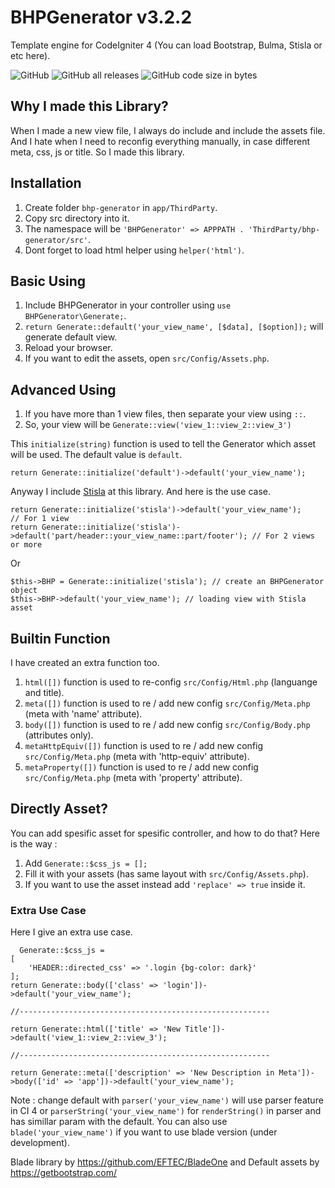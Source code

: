 # BHPGenerator v3.2.2
Template engine for CodeIgniter 4 (You can load Bootstrap, Bulma, Stisla or etc here).

![GitHub](https://img.shields.io/github/license/mjamilasfihani/BHPGenerator) ![GitHub all releases](https://img.shields.io/github/downloads/mjamilasfihani/BHPGenerator/total) ![GitHub code size in bytes](https://img.shields.io/github/languages/code-size/mjamilasfihani/BHPGenerator)

## Why I made this Library?
When I made a new view file, I always do include and include the assets file. And I hate when I need to reconfig everything manually, in case different meta, css, js or title. So I made this library.

## Installation
  1. Create folder `bhp-generator` in `app/ThirdParty`.
  2. Copy src directory into it.
  3. The namespace will be `'BHPGenerator' => APPPATH . 'ThirdParty/bhp-generator/src'`.
  4. Dont forget to load html helper using `helper('html')`.

## Basic Using
  1. Include BHPGenerator in your controller using `use BHPGenerator\Generate;`.
  2. `return Generate::default('your_view_name', [$data], [$option]);` will generate default view.
  3. Reload your browser.
  4. If you want to edit the assets, open `src/Config/Assets.php`.

## Advanced Using
  1. If you have more than 1 view files, then separate your view using `::`.
  2. So, your view will be `Generate::view('view_1::view_2::view_3')`

This `initialize(string)` function is used to tell the Generator which asset will be used. The default value is `default`.

    return Generate::initialize('default')->default('your_view_name');

Anyway I include <a href="https://getstisla.com" target="_blank">Stisla</a> at this library. And here is the use case.

    return Generate::initialize('stisla')->default('your_view_name');                           // For 1 view
    return Generate::initialize('stisla')->default('part/header::your_view_name::part/footer'); // For 2 views or more

Or

    $this->BHP = Generate::initialize('stisla'); // create an BHPGenerator object
    $this->BHP->default('your_view_name'); // loading view with Stisla asset

## Builtin Function
I have created an extra function too.
  1. `html([])` function is used to re-config `src/Config/Html.php` (languange and title).
  2. `meta([])` function is used to re / add new config `src/Config/Meta.php` (meta with 'name' attribute).
  3. `body([])` function is used to re / add new config `src/Config/Body.php` (attributes only).
  4. `metaHttpEquiv([])` function is used to re / add new config `src/Config/Meta.php` (meta with 'http-equiv' attribute).
  5. `metaProperty([])` function is used to re / add new config `src/Config/Meta.php` (meta with 'property' attribute).

## Directly Asset?
You can add spesific asset for spesific controller, and how to do that?
Here is the way :
  1. Add `Generate::$css_js = [];`
  2. Fill it with your assets (has same layout with `src/Config/Assets.php`).
  3. If you want to use the asset instead add `'replace' => true` inside it.

### Extra Use Case
Here I give an extra use case.

	  Generate::$css_js =
    [
        'HEADER::directed_css' => '.login {bg-color: dark}'
    ];
    return Generate::body(['class' => 'login'])->default('your_view_name');

    //--------------------------------------------------------

    return Generate::html(['title' => 'New Title'])->default('view_1::view_2::view_3');

    //--------------------------------------------------------

    return Generate::meta(['description' => 'New Description in Meta'])->body(['id' => 'app'])->default('your_view_name');

Note : change default with `parser('your_view_name')` will use parser feature in CI 4 or `parserString('your_view_name')` for `renderString()` in parser and has simillar param with the default. You can also use `blade('your_view_name')` if you want to use blade version (under development).

Blade library by https://github.com/EFTEC/BladeOne and Default assets by https://getbootstrap.com/